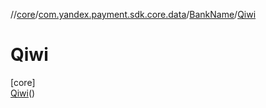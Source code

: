 //[core](../../../../index.md)/[com.yandex.payment.sdk.core.data](../../index.md)/[BankName](../index.md)/[Qiwi](index.md)

# Qiwi

[core]\
[Qiwi](index.md)()
